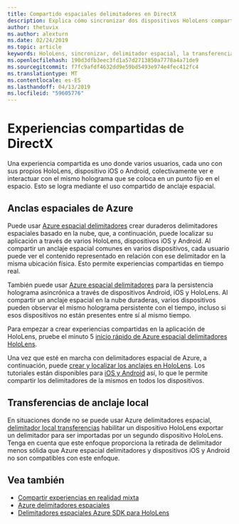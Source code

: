 ```yaml
---
title: Compartido espaciales delimitadores en DirectX
description: Explica cómo sincronizar dos dispositivos HoloLens compartiendo delimitadores espaciales.
author: thetuvix
ms.author: alexturn
ms.date: 02/24/2019
ms.topic: article
keywords: HoloLens, sincronizar, delimitador espacial, la transferencia, participan varios jugadores, vista, escenario, tutorial, el código de ejemplo, Azure, Azure espacial delimitadores, ASA
ms.openlocfilehash: 190d3dfb3eec3fd1a57d2713850a7778a4a71de9
ms.sourcegitcommit: f7fc9afdf4632dd9e59bd5493e974e4fec412fc4
ms.translationtype: MT
ms.contentlocale: es-ES
ms.lasthandoff: 04/13/2019
ms.locfileid: "59605776"
---
```

# <a name="shared-experiences-in-directx"></a>Experiencias compartidas de DirectX

Una experiencia compartida es uno donde varios usuarios, cada uno con sus propios HoloLens, dispositivo iOS o Android, colectivamente ver e interactuar con el mismo holograma que se coloca en un punto fijo en el espacio. Esto se logra mediante el uso compartido de anclaje espacial.

## <a name="azure-spatial-anchors"></a>Anclas espaciales de Azure

Puede usar <a href="https://docs.microsoft.com/azure/spatial-anchors/overview" target="_blank">Azure espacial delimitadores</a> crear duraderos delimitadores espaciales basado en la nube, que, a continuación, puede localizar su aplicación a través de varios HoloLens, dispositivos iOS y Android.  Al compartir un anclaje espacial comunes en varios dispositivos, cada usuario puede ver el contenido representado en relación con ese delimitador en la misma ubicación física.  Esto permite experiencias compartidas en tiempo real.

También puede usar <a href="https://docs.microsoft.com/azure/spatial-anchors/overview" target="_blank">Azure espacial delimitadores</a> para la persistencia holograma asincrónica a través de dispositivos Android, iOS y HoloLens.  Al compartir un anclaje espacial en la nube duraderas, varios dispositivos pueden observar el mismo holograma persistente con el tiempo, incluso si esos dispositivos no están presentes entre sí al mismo tiempo.

Para empezar a crear experiencias compartidas en la aplicación de HoloLens, pruebe el minuto 5 <a href="https://docs.microsoft.com/azure/spatial-anchors/quickstarts/get-started-hololens" target="_blank">inicio rápido de Azure espacial delimitadores HoloLens</a>.

Una vez que esté en marcha con delimitadores espacial de Azure, a continuación, puede <a href="https://docs.microsoft.com/azure/spatial-anchors/concepts/create-locate-anchors-cpp-winrt" target="_blank">crear y localizar los anclajes en HoloLens</a>.  Los tutoriales están disponibles para <a href="https://docs.microsoft.com/azure/spatial-anchors/create-locate-anchors-overview" target="_blank">iOS y Android</a> así, lo que le permite compartir los delimitadores de la mismos en todos los dispositivos.

## <a name="local-anchor-transfers"></a>Transferencias de anclaje local

En situaciones donde no se puede usar Azure delimitadores espacial, [delimitador local transferencias](local-anchor-transfers-in-directx.md) habilitar un dispositivo HoloLens exportar un delimitador para ser importadas por un segundo dispositivo HoloLens.  Tenga en cuenta que este enfoque proporciona la retirada de delimitador menos sólida que Azure espacial delimitadores y dispositivos iOS y Android no son compatibles con este enfoque.

## <a name="see-also"></a>Vea también
* [Compartir experiencias en realidad mixta](shared-experiences-in-mixed-reality.md)
* <a href="https://docs.microsoft.com/azure/spatial-anchors" target="_blank">Azure delimitadores espaciales</a>
* <a href="https://docs.microsoft.com/cpp/api/spatial-anchors/winrt/" target="_blank">Delimitadores espaciales Azure SDK para HoloLens</a>